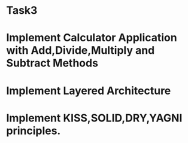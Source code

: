 # Task3

# Implement Calculator Application with Add,Divide,Multiply and Subtract Methods
# Implement Layered Architecture
# Implement KISS,SOLID,DRY,YAGNI principles.
